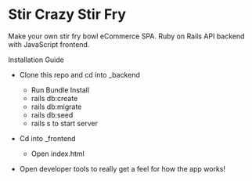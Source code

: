 # Stir Crazy Stir Fry

Make your own stir fry bowl eCommerce SPA. Ruby on Rails API backend with JavaScript frontend.

Installation Guide

- Clone this repo and cd into \_backend

  - Run Bundle Install
  - rails db:create
  - rails db:migrate
  - rails db:seed
  - rails s to start server

- Cd into \_frontend

  - Open index.html

- Open developer tools to really get a feel for how the app works!
